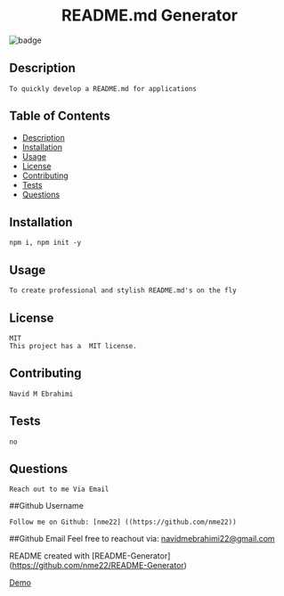 
<h1 align="center">README.md Generator </h1>

![badge](https://img.shields.io/badge/license-MIT-blue)<br />

## Description
	To quickly develop a README.md for applications

## Table of Contents
- [Description](#description)
- [Installation](#installation)
- [Usage](#usage)
- [License](#license)
- [Contributing](#contributing)
- [Tests](#tests)
- [Questions](#questions)

## Installation
    npm i, npm init -y

## Usage
    To create professional and stylish README.md's on the fly

## License
    MIT
    This project has a  MIT license.

## Contributing
    Navid M Ebrahimi

## Tests
    no

## Questions
    Reach out to me Via Email
    
##Github Username

    Follow me on Github: [nme22] ((https://github.com/nme22))

##Github Email
	Feel free to reachout via: navidmebrahimi22@gmail.com
	
README created with [README-Generator] (https://github.com/nme22/README-Generator)

<a href="https://drive.google.com/file/d/1qidx1VxjJDMwd9PS9HPlj4Ipz9J8WjzV/view" target="_"> Demo </a>